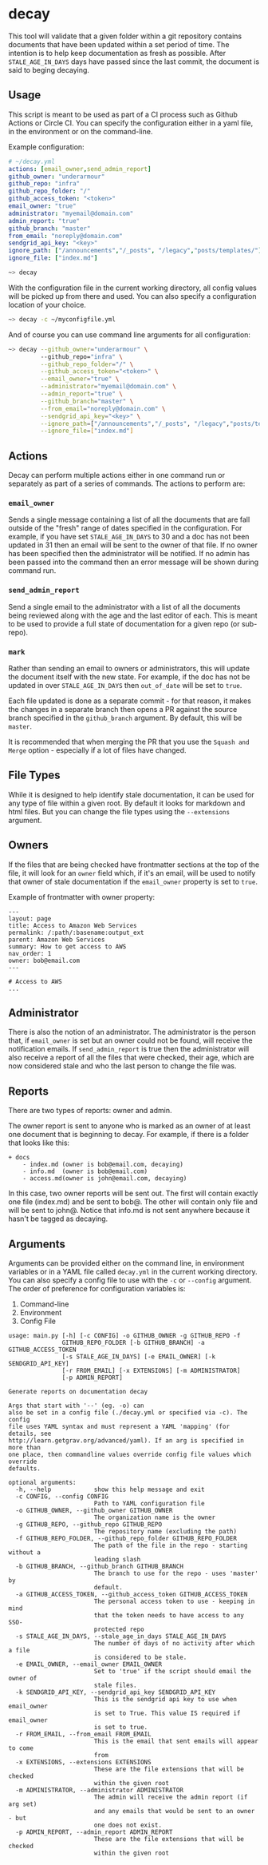 # decay
This tool will validate that a given folder within a git repository contains documents that have been updated within a set period of time. The intention is to help keep documentation as fresh as possible.  After `STALE_AGE_IN_DAYS` days have passed since the last commit, the document is said to beging decaying.    

## Usage
This script is meant to be used as part of a CI process such as Github Actions or Circle CI.  You can specify the configuration either in a yaml file, in the environment or on the command-line.    

Example configuration:

```yaml
# ~/decay.yml
actions: [email_owner,send_admin_report]
github_owner: "underarmour"
github_repo: "infra"
github_repo_folder: "/"
github_access_token: "<token>"
email_owner: "true"
administrator: "myemail@domain.com"
admin_report: "true"
github_branch: "master"
from_email: "noreply@domain.com"
sendgrid_api_key: "<key>"
ignore_path: ["/announcements","/_posts", "/legacy","posts/templates/"]
ignore_file: ["index.md"]
```
```bash
~> decay 
```

With the configuration file in the current working directory, all config values will be picked up from there and used.  You can
also specify a configuration location of your choice.

```bash
~> decay -c ~/myconfigfile.yml
```

And of course you can use command line arguments for all configuration:

```bash
~> decay --github_owner="underarmour" \ 
         --github_repo="infra" \
         --github_repo_folder="/" \
         --github_access_token="<token>" \
         --email_owner="true" \
         --administrator="myemail@domain.com" \
         --admin_report="true" \
         --github_branch="master" \
         --from_email="noreply@domain.com" \
         --sendgrid_api_key="<key>" \
         --ignore_path=["/announcements","/_posts", "/legacy","posts/templates/"] \
         --ignore_file=["index.md"] 
```

## Actions

Decay can perform multiple actions either in one command run or separately as part of a series of commands. The actions to perform are:

### `email_owner`
Sends a single message containing a list of all the documents that are fall outside of the "fresh" range of dates specified in the configuration.  For example, if you have set `STALE_AGE_IN_DAYS` to 30 and a doc has not been updated in 31 then an email will be sent to the owner of that file.  If no owner has been specified then the administrator will be notified. If no admin has been passed into the command then an error message will be shown during command run.

### `send_admin_report`
Send a single email to the administrator with a list of all the documents being reviewed along with the age and the last editor of each.  This is meant to be used to provide a full state of documentation for a given repo (or sub-repo).

### `mark`
Rather than sending an email to owners or administrators, this will update the document itself with the new state.  For example, if the doc has not be updated in over `STALE_AGE_IN_DAYS` then `out_of_date` will be set to `true`.  

Each file updated is done as a separate commit - for that reason, it makes the changes in a separate branch then opens a PR against the source branch specified in the `github_branch` argument.  By default, this will be `master`.  

It is recommended that when merging the PR that you use the `Squash and Merge` option - especially if a lot of files have changed.

## File Types
While it is designed to help identify stale documentation, it can be used for any type of file within a given root. By default it looks for markdown and html files.  But you can change the file types using the `--extensions` argument.  

## Owners
If the files that are being checked have frontmatter sections at the top of the file, it will look for an `owner` field which, if it's an email, will be used to notify that owner of stale documentation if the `email_owner` property is set to `true`.  

Example of frontmatter with owner property:
```
---
layout: page
title: Access to Amazon Web Services
permalink: /:path/:basename:output_ext
parent: Amazon Web Services
summary: How to get access to AWS
nav_order: 1
owner: bob@email.com
---

# Access to AWS
...

```

## Administrator
There is also the notion of an administrator.  The administrator is the person that, if `email_owner` is set but an owner could not be found, will receive the notification emails.  If `send_admin_report` is true then the administrator will also receive a report of all the files that were checked, their age, which are now considered stale and who the last person to change the file was.

## Reports
There are two types of reports: owner and admin.  

The owner report is sent to anyone who is marked as an owner of at least one document that is beginning to decay.  For example, if there is a folder that looks like this:

```
+ docs
    - index.md (owner is bob@email.com, decaying)
    - info.md  (owner is bob@email.com)
    - access.md(owner is john@email.com, decaying)
```

In this case, two owner reports will be sent out.  The first will contain exactly one file (index.md) and be sent to bob@.  The other will contain only file and will be sent to john@.  Notice that info.md is not sent anywhere because it hasn't be tagged as decaying. 


  
## Arguments

Arguments can be provided either on the command line, in environment variables or in a YAML file called `decay.yml` in the current working directory.  You can also specify a config file to use with the `-c` or `--config` argument.  The order of preference for configuration variables is:

1. Command-line
2. Environment
3. Config File

```
usage: main.py [-h] [-c CONFIG] -o GITHUB_OWNER -g GITHUB_REPO -f
               GITHUB_REPO_FOLDER [-b GITHUB_BRANCH] -a GITHUB_ACCESS_TOKEN
               [-s STALE_AGE_IN_DAYS] [-e EMAIL_OWNER] [-k SENDGRID_API_KEY]
               [-r FROM_EMAIL] [-x EXTENSIONS] [-m ADMINISTRATOR]
               [-p ADMIN_REPORT]

Generate reports on documentation decay 

Args that start with '--' (eg. -o) can
also be set in a config file (./decay.yml or specified via -c). The config
file uses YAML syntax and must represent a YAML 'mapping' (for details, see
http://learn.getgrav.org/advanced/yaml). If an arg is specified in more than
one place, then commandline values override config file values which override
defaults.

optional arguments:
  -h, --help            show this help message and exit
  -c CONFIG, --config CONFIG
                        Path to YAML configuration file
  -o GITHUB_OWNER, --github_owner GITHUB_OWNER
                        The organization name is the owner
  -g GITHUB_REPO, --github_repo GITHUB_REPO
                        The repository name (excluding the path)
  -f GITHUB_REPO_FOLDER, --github_repo_folder GITHUB_REPO_FOLDER
                        The path of the file in the repo - starting without a
                        leading slash
  -b GITHUB_BRANCH, --github_branch GITHUB_BRANCH
                        The branch to use for the repo - uses 'master' by
                        default.
  -a GITHUB_ACCESS_TOKEN, --github_access_token GITHUB_ACCESS_TOKEN
                        The personal access token to use - keeping in mind
                        that the token needs to have access to any SSO-
                        protected repo
  -s STALE_AGE_IN_DAYS, --stale_age_in_days STALE_AGE_IN_DAYS
                        The number of days of no activity after which a file
                        is considered to be stale.
  -e EMAIL_OWNER, --email_owner EMAIL_OWNER
                        Set to 'true' if the script should email the owner of
                        stale files.
  -k SENDGRID_API_KEY, --sendgrid_api_key SENDGRID_API_KEY
                        This is the sendgrid api key to use when email_owner
                        is set to True. This value IS required if email_owner
                        is set to true.
  -r FROM_EMAIL, --from_email FROM_EMAIL
                        This is the email that sent emails will appear to come
                        from
  -x EXTENSIONS, --extensions EXTENSIONS
                        These are the file extensions that will be checked
                        within the given root
  -m ADMINISTRATOR, --administrator ADMINISTRATOR
                        The admin will receive the admin report (if arg set)
                        and any emails that would be sent to an owner - but
                        one does not exist.
  -p ADMIN_REPORT, --admin_report ADMIN_REPORT
                        These are the file extensions that will be checked
                        within the given root

```
